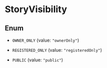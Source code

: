 

# StoryVisibility

## Enum


* `OWNER_ONLY` (value: `"ownerOnly"`)

* `REGISTERED_ONLY` (value: `"registeredOnly"`)

* `PUBLIC` (value: `"public"`)



